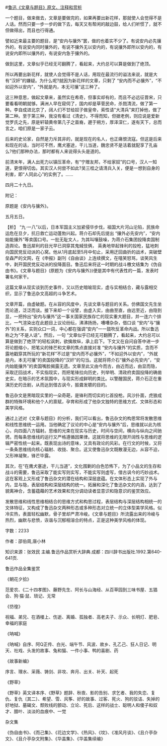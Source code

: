 #[鲁迅《文章与题目》原文、注释和赏析](https://www.vrrw.net/wx/9674.html)

一个题目，做来做去，文章是要做完的，如果再要出新花样，那就使人会觉得不是人话。然而只要一步一步的做下去，每天又有帮闲的敲边鼓，给人们听惯了，就不但做得出，而且也行得通。

譬如近来最主要的题目，是“安内与攘外”罢，做的也着实不少了。有说安内必先攘外的，有说安内同时攘外的，有说不攘外无以安内的，有说攘外即所以安内的，有说安内即所以攘外的，有说安内急于攘外的。

做到这里，文章似乎已经无可翻腾了，看起来，大约总可以算是做到了绝顶。

所以再要出新花样，就使人会觉得不是人话，用现在最流行的谥法来说，就是大有“汉奸”的嫌疑。为什么呢?就因为新花样的文章，只剩了 “安内而不必攘外”，“不如迎外以安内”，“外就是内，本无可攘”这三种了。

这三种意思，做起文章来，虽然实在希奇，但事实却有的，而且不必远征晋宋，只要看看明朝就够。满洲人早在窥伺了，国内却是草菅民命，杀戮清流，做了第一种。李自成进北京了，阔人们不甘给奴子做皇帝，索性请“大清兵”来打掉他，做了第二种。至于第三种，我没有看过《清史》，不得而知，但据老例，则应说是爱新觉罗氏之先，原是轩辕黄帝第几子之苗裔，遯于朔方，厚泽深仁，遂有天下，总而言之，咱们原是一家子云。

后来的史论家，自然是力斥其非的，就是现在的名人，也正痛恨流寇。但这是后来和现在的话，当时可不然，鹰犬塞途，干儿当道，魏忠贤不是活着就配享了孔庙么?他们那种办法，那时都有人来说得头头是道的。

前清末年，满人出死力以镇压革命，有“宁赠友邦，不给家奴”的口号，汉人一知道，更恨得切齿。其实汉人何尝不如此?吴三桂之请清兵入关，便是一想到自身的利害，即“人同此心”的实例了。……

四月二十九日。

附记：

原题是《安内与攘外》。

五月五日。



【析】 “九·一八”以后，日本军国主义加紧侵华步伐，祖国大片河山沦陷，民族命运危在旦夕，抗日救亡运动蓬勃兴起。蒋介石却先后提出 “攘外必先安内”，“安内始能攘外”等卖国口号。一批无耻文人，为其叫嚷鼓噪，为蒋介石集团投降卖国制造舆论。鲁迅犀利的目光早已洞穿其鬼蜮伎俩， 英勇地举起锋利的投枪，猛地刺向国民党反动派的心窝。他从1月底起至5月中旬止，采用迂回曲折的战术，突破壁垒森严的文网，在《申报》副刊《自由谈》上连续撰文，在嘻笑怒骂，谈笑风生中，剥开国民党反动派的投降面目。鲁迅后来将这一时期的战斗檄文结集为《伪自由书》。《文章与题目》(原题为《安内与攘外》)便是其中有代表性的一篇，发表时署名何家干。

这篇文章从现实谈到历史事件，又以历史暗喻现实，虚与实相结合，藏与露相交织，显示了鲁迅杂文高超的斗争艺术。

文章开篇，由虚破题。在从容的风度中，先谈文章与题目的关系。仿佛国文先生坐而论道，泛泛而谈。接下来却一个设譬，由虚入实，由曲至直，由远至近，由隐到显，一把拎出“安内与攘外”这一事关国家民族存亡的现实重大题目，并一连六个排比，一气渲染出在此题目上议论纷纭，沸沸扬扬，嘈嘈杂杂，借口谈 “安内”与“攘外”的关系，实则众口一词，中心都在强调“安内”一一鼓吹反革命内战。所以鲁迅称之为“不是人话”。然后，一句 “文章似乎已经无可翻腾了，看起来，大约总可以算是做到了绝顶”的轻松讽刺，欲擒故纵，承上启下。下文又在自问自答中进一步将论题缩小，把笔尖的锋芒和文章的焦点直接对准 “安内与攘外”的实质，含而不露地戳穿其所玩的“新花样”不过是“安内而不必攘外”，“不如迎外以安内”，“外就是内，本无可攘”的卖国投降的“汉奸”的勾当。这就将蒋介石“攘外必先安内”，“安内始能攘外”的卖国嘴脸揭露无遗。文章至此又由今而古，由近而远，由显而隐，采取迂回战术，不实指现实，而把笔锋拉向历史，列举明、清政府卖国投降的确凿史实，在暗示的艺术氛围中，与现实形成鲜明的类比。以警醒国民，蒋介石正在重演历史的丑剧，从而达到借古讽今，振聋发聩的目的。

鲁迅杂文是黑暗现实里的一朵奇葩，是锋利而切实的匕首投枪。风沙扑面，虎狼成群的特殊环境和他个人的禀赋，孕育和形成了他杂文独特的思维方式、文体形态和美学风格。

通过上述对《文章与题目》的分析，我们可以看出，鲁迅杂文的构思常将发散思维和线性思维统一运用。当他确定了议论的中心是“安内与攘外”后，思维就以此为核心，向四面八方辐射。思维的光束在现实与历史，时间与空间，横向与纵向之间驰骋。而每条思维线的运行又严格遵循因果律。这就将思维的无限开阔性与思维的逻辑严密性统一起来。既表现出诗的意味，又具有政论的风彩。在行文的时候，又将一条条思维线向核心辐射、收拢、聚合。这又使鲁迅杂文既散漫无边，从容不迫，又形神凝聚，锋芒毕露。

其次，在“在鹰犬塞途，干儿当道”，文化围剿的白色恐怖下，为了小品文的生存和战斗的需要，鲁迅采取了能实写则实写，不能实写则虚写，借古讽今的巧妙战术。这在客观上又形成了鲁迅杂文的潜在结构和深层底蕴。在文体形态上实现了外与内，显与隐，表层结构和深层结构的统一。拓展和深化了鲁迅杂文的内涵，达到了貌离神合，含蓄蕴藉的艺术效果和充分调动读者显意识和隐意识的鉴赏效应。

发散思维和线性思维相结合的思维方式和构思过程，表层结构与深层结构相统一的文体特征，又构成了鲁迅杂文两种形态或多种形态对立统一的立体型美学风格。似冷实热，表面轻松幽默，骨子里却严肃冷峻。《文章与题目》所流露出来的冷峻与热烈，幽默与悲愤，诙谐与沉郁相溶合的特点，正是这种美学风格的体现。

字数：2233

作者：邵伯周,唐小林

知识来源：张效民 主编.鲁迅作品赏析大辞典.成都：四川辞书出版社.1992.第640-641页.

鲁迅作品全集鉴赏

《朝花夕拾》

范爱农、《二十四孝图》、藤野先生、阿长与山海经、从百草园到三味书屋、五猖会、狗·猫·鼠、琐记、无常

《仿徨》

祝福、弟兄、在酒楼上、伤逝、离婚、孤独者、高老夫子、示众、长明灯、肥皂、幸福的家庭

《呐喊》

《呐喊》自序、阿Q正传、白光、端午节、风波、故乡、孔乙己、狂人日记、明天、社戏、头发的故事、兔和猫、一件小事、鸭的喜剧、药

《故事新编》

序言、理水、采薇、铸剑、非攻、奔月、出关、补天、起死

《野草》

《野草》英文译本序、《野草》题辞、秋夜、影的告别、求乞者、我的失恋、复仇、复仇〔其二〕、希望、雪、风筝、好的故事、过客、死火、狗的驳诘、失掉的好地狱、墓碣文、颓败线的颤动、立论、死后、这样的战士、聪明人和傻子和奴才、腊叶、淡淡的血痕中、一觉

杂文集

《伪自由书》、《而己集》、《花边文学》、《热风》、《坟》、《准风月谈》、《且介亭杂文》、《且介亭杂文附集》、《华盖集》、《华盖集续编》

